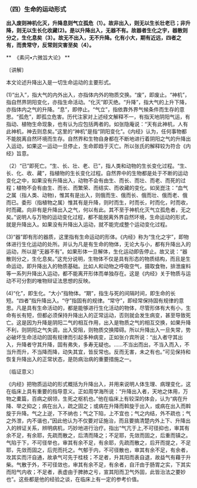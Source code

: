### （四）生命的运动形式

**出入废则神机化灭，升降息则气立孤危（1）。故非出入，则无以生长壮老已；非升降，则无以生长化收藏(2)。是以升降出入，无器不有。故器者生化之宇，器散则分之，生化息矣（3）。故无不出入，无不升降。化有小大，期有近远，四者之有，而贵常守，反常则灾害至矣（4）。**

** ​ 《素问•六微旨大论》 **

〔讲解〕

本文论述升降出入是一切生命运动的主要形式。

(1)“出入”，指大气的内外出入，亦指体内外的物质交换。“废”，即废止。“神机”，指自然界阴阳变化，亦指生命活动。“化灭”即灭绝。“升降”，指大气的上升下降，亦指体内之气的升降。“息”，即停止。“气立”，指依靠外界气候条件而生存的意思。“孤危”，即孤立危害。历代注家对上述经文解释不一，有指天地阴阳气运，有指动、植物生命现象，也有认为应包括两者的。如张隐庵说：“天有此神机，人有此神机，神去则息矣。”这里的“神机”是指“阴阳变化”。《内经》认为，任何事物都不能脱离自然环境而生存。自然界和生物自身都在不断地进行着阴阳之气的升降出入运动，如果这一运动一旦停止，生命即趋于灭亡。所以张氏的解释较为符合《内经》旨意。

（2）“已”即死亡。“生、长、壮、老、已”，指人类和动物的生长变化过程。“生、长、化、收、藏”，指植物的生长变化过程。自然界中的生物都是处于不断的运动变化之中，如果没有升降出入，动物不会有由生、而长、而壮、而老、而死的过程；植物不会有由生、而长、而繁荣、而结实、而收藏的变化。如吴崑注：“血气之属（指人类、动物)，惟其有是出入，则俄而生、俄而长、俄而壮、俄而老、俄而已。委形（指植物之属）惟其有是升降，则时而生，时而长，时而化，时而收，时而藏。向非有是升降出入之气，何以有此。其不至于神机化灭气立孤危者，无之矣。”说明人与万物的运动变化过程，都不能脱离外界自然环境，生命运动的形式，就是升降出入。如果没有升降出入运动，就不能完成整个运动变化过程。

(3)“器”即有形的器质，这里指有生命运动的形体。《内经》称为“生化之宇”，即物体进行生化运动的处所。并认为凡是有生命的物体，无论大与小，都有升降出入的运动，所以是“无器不有”。如果形体一旦解体，生化运动即告停止。故又说：“器散则分之，生化息矣。”这充分说明，生物体不仅是具有形态的物质结构，而且是生命运动，即升降出入的物质基础。比如人和动物之呼吸空气，摄取食物，排泄废料等一系列升降出入运动，都不能离开形体而单独存在。这是《内经》关于物质与运动不可分割的唯物辩证法思想的反映。

(4)“化”，即生化。“大小”指物体。“期”，指生与死的间隔时间，即生命的长短。“四者”指升降出入。“守”指固有的规律。“常守”，即经常保持固有规律的意思。凡是具有生命活动的，都是能够进行生化活动的物体，尽管形体有大有小，生命有长有短，但都必须保持升降出入的正常运动，否则就会发生病变，甚至导致死亡。这是因为升降是阴阳二气的相互作用，出入是物质之气的相互交换，如果升降不利，则阴阳之气失调，出入受阻，则物质交换障碍。所以升降出入一旦失常，势必破坏生命活动的固有规律而引起多种病变，正如张介宾所说：“出入者守其出入，升降者守其升降，固有弗失，多寿无疑也。……不当出而出，不当入而入，不当升而升，不当降而降，动失其宜，皆反常也。反而无害，未之有也。”可见保持和恢复升降出入的正常状态，是防病治病的重要措施之一。

〔临证意义〕

《内经》把物质运动的形式概括为升降出入，并用来说明人体生理、病理变化，这在临床上具有重要的指导意义。正如周学海所说：“升降出入者，天地之体用，万物之橐篇，百病之纲领，生死之枢机也。”他在临床上有较深的体会，认为“病在升降、举之抑之；病在出入，疏之固之；或病在升降而斡旋于出入，或病在出入而斡旋于升降。气之上逆，下不纳也；气之下陷，上不宜也；气之内结，外不疏也；气之外泄，内不谐也，”因此他认为不仅要对证施治，而且要搞清楚内外上下、升降出入的辨证关系，辨明病机，巧妙地进行治疗。指出“气亢于上,不可径抑也，审其有余不足，有余耶，先疏而散之，后清而降之；不足耶，先敛而固之，后重而镇之。气陷于下，不可径举也，审其有余不足，有余耶，先疏而散之，后开而提之，不足耶，先敛而固之，后兜而托之。气郁于内，不可径散也，审其有余不足，有余者，攻其实而汗自通，故承气可先于桂枝；不足者，升其阳而表自退，故益气有藉于升柴。气散于外，不可径敛也，审其有余不足，有余者，自汗由于肠胃之实，下其实而阳气内收；不足者，表虚由于脾肺之亏，宣其阳而卫气外固，此皆治法之要妙也”。这些都是他的经验之谈，在临床上有一定的参考价值。

